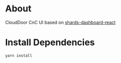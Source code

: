 # About

CloudDoor CnC UI based on [shards-dashboard-react](https://github.com/DesignRevision/shards-dashboard-react)

# Install Dependencies

    yarn install